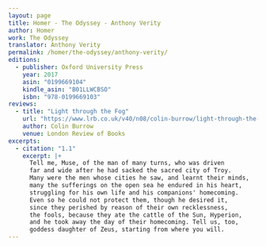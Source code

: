 ```yaml
---
layout: page
title: Homer - The Odyssey - Anthony Verity
author: Homer
work: The Odyssey
translator: Anthony Verity
permalink: /homer/the-odyssey/anthony-verity/
editions:
  - publisher: Oxford University Press
    year: 2017
    asin: "0199669104"
    kindle_asin: "B01LLWCBSO"
    isbn: "978-0199669103"
reviews:
  - title: "Light through the Fog"
    url: "https://www.lrb.co.uk/v40/n08/colin-burrow/light-through-the-fog"
    author: Colin Burrow
    venue: London Review of Books
excerpts:
  - citation: "1.1"
    excerpt: |+
      Tell me, Muse, of the man of many turns, who was driven
      far and wide after he had sacked the sacred city of Troy.
      Many were the men whose cities he saw, and learnt their minds,
      many the sufferings on the open sea he endured in his heart,
      struggling for his own life and his companions' homecoming.
      Even so he could not protect them, though he desired it,
      since they perished by reason of their own recklessness,
      the fools, because they ate the cattle of the Sun, Hyperion,
      and he took away the day of their homecoming. Tell us, too,
      goddess daughter of Zeus, starting from where you will.
---
```

